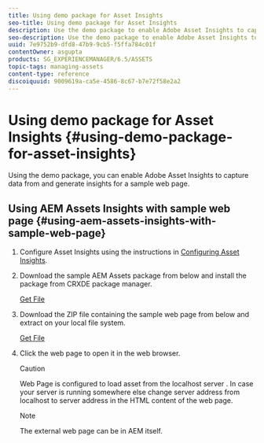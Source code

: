 ```yaml
---
title: Using demo package for Asset Insights
seo-title: Using demo package for Asset Insights
description: Use the demo package to enable Adobe Asset Insights to capture data from and generate insights for a web page.
seo-description: Use the demo package to enable Adobe Asset Insights to capture data from and generate insights for a web page.
uuid: 7e9752b9-dfd8-47b9-9cb5-f5ffa784c01f
contentOwner: asgupta
products: SG_EXPERIENCEMANAGER/6.5/ASSETS
topic-tags: managing-assets
content-type: reference
discoiquuid: 9009619a-ca5e-4586-8c67-b7e72f58e2a2
---
```


# Using demo package for Asset Insights {#using-demo-package-for-asset-insights}

Using the demo package, you can enable Adobe Asset Insights to capture data from and generate insights for a sample web page.

## Using AEM Assets Insights with sample web page  {#using-aem-assets-insights-with-sample-web-page}

1. Configure Asset Insights using the instructions in [Configuring Asset Insights](touch-ui-configuring-asset-insights.md).
1. Download the sample AEM Assets package from below and install the package from CRXDE package manager.

   [Get File](assets/insightsdemo.zip)

1. Download the ZIP file containing the sample web page from below and extract on your local file system.

   [Get File](assets/demosite.zip)

1. Click the web page to open it in the web browser.

   >[!CAUTION]
   >
   >Web Page is configured to load asset from the localhost server . In case your server is running somewhere else change server address from localhost to server address in the HTML content of the web page.

   >[!NOTE]
   >
   >The external web page can be in AEM itself.

